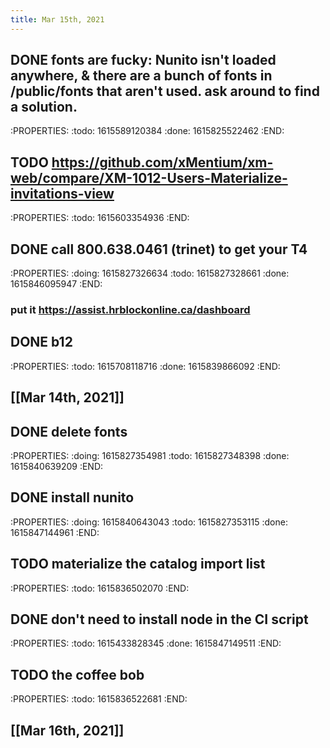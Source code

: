 ```yaml
---
title: Mar 15th, 2021
---
```


## DONE fonts are fucky: Nunito isn't loaded anywhere, & there are a bunch of fonts in /public/fonts that aren't used. ask around to find a solution.
:PROPERTIES:
:todo: 1615589120384
:done: 1615825522462
:END:
## TODO https://github.com/xMentium/xm-web/compare/XM-1012-Users-Materialize-invitations-view
:PROPERTIES:
:todo: 1615603354936
:END:
## DONE call 800.638.0461 (trinet) to get your T4
:PROPERTIES:
:doing: 1615827326634
:todo: 1615827328661
:done: 1615846095947
:END:
### put it https://assist.hrblockonline.ca/dashboard
## DONE b12
:PROPERTIES:
:todo: 1615708118716
:done: 1615839866092
:END:
## [[Mar 14th, 2021]]
## DONE delete fonts
:PROPERTIES:
:doing: 1615827354981
:todo: 1615827348398
:done: 1615840639209
:END:
## DONE install nunito
:PROPERTIES:
:doing: 1615840643043
:todo: 1615827353115
:done: 1615847144961
:END:
## TODO materialize the catalog import list
:PROPERTIES:
:todo: 1615836502070
:END:
## DONE don't need to install node in the CI script
:PROPERTIES:
:todo: 1615433828345
:done: 1615847149511
:END:
## TODO the coffee bob
:PROPERTIES:
:todo: 1615836522681
:END:
## [[Mar 16th, 2021]]
